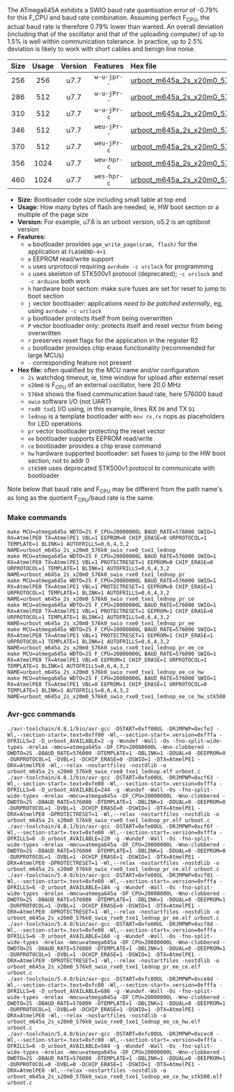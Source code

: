 The ATmega645A exhibits a SWIO baud rate quantisation error of -0.79% for this F_CPU and baud rate combination. Assuming perfect F<sub>CPU</sub>, the actual baud rate is therefore 0.79% lower than wanted. An overall deviation (including that of the oscillator and that of the uploading computer) of up to 1.5% is well within communication tolerance. In practice, up to 2.5% deviation is likely to work with short cables and benign line noise.

|Size|Usage|Version|Features|Hex file|
|:-:|:-:|:-:|:-:|:--|
|256|256|u7.7|`w-u-jpr--`|[urboot_m645a_2s_x20m0_576k0_swio_rxe0_txe1_lednop.hex](https://raw.githubusercontent.com/stefanrueger/urboot.hex/main/mcus/atmega645a/watchdog_2_s/external_oscillator/20m000000_hz/+576k0_baud/uart0_rxe0_txe1/lednop/urboot_m645a_2s_x20m0_576k0_swio_rxe0_txe1_lednop.hex)|
|286|512|u7.7|`w-u-jPr--`|[urboot_m645a_2s_x20m0_576k0_swio_rxe0_txe1_lednop_pr.hex](https://raw.githubusercontent.com/stefanrueger/urboot.hex/main/mcus/atmega645a/watchdog_2_s/external_oscillator/20m000000_hz/+576k0_baud/uart0_rxe0_txe1/lednop/urboot_m645a_2s_x20m0_576k0_swio_rxe0_txe1_lednop_pr.hex)|
|310|512|u7.7|`w-u-jPr-c`|[urboot_m645a_2s_x20m0_576k0_swio_rxe0_txe1_lednop_pr_ce.hex](https://raw.githubusercontent.com/stefanrueger/urboot.hex/main/mcus/atmega645a/watchdog_2_s/external_oscillator/20m000000_hz/+576k0_baud/uart0_rxe0_txe1/lednop/urboot_m645a_2s_x20m0_576k0_swio_rxe0_txe1_lednop_pr_ce.hex)|
|346|512|u7.7|`weu-jPr--`|[urboot_m645a_2s_x20m0_576k0_swio_rxe0_txe1_lednop_pr_ee.hex](https://raw.githubusercontent.com/stefanrueger/urboot.hex/main/mcus/atmega645a/watchdog_2_s/external_oscillator/20m000000_hz/+576k0_baud/uart0_rxe0_txe1/lednop/urboot_m645a_2s_x20m0_576k0_swio_rxe0_txe1_lednop_pr_ee.hex)|
|370|512|u7.7|`weu-jPr-c`|[urboot_m645a_2s_x20m0_576k0_swio_rxe0_txe1_lednop_pr_ee_ce.hex](https://raw.githubusercontent.com/stefanrueger/urboot.hex/main/mcus/atmega645a/watchdog_2_s/external_oscillator/20m000000_hz/+576k0_baud/uart0_rxe0_txe1/lednop/urboot_m645a_2s_x20m0_576k0_swio_rxe0_txe1_lednop_pr_ee_ce.hex)|
|356|1024|u7.7|`weu-hpr-c`|[urboot_m645a_2s_x20m0_576k0_swio_rxe0_txe1_lednop_ee_ce_hw.hex](https://raw.githubusercontent.com/stefanrueger/urboot.hex/main/mcus/atmega645a/watchdog_2_s/external_oscillator/20m000000_hz/+576k0_baud/uart0_rxe0_txe1/lednop/urboot_m645a_2s_x20m0_576k0_swio_rxe0_txe1_lednop_ee_ce_hw.hex)|
|460|1024|u7.7|`wes-hpr-c`|[urboot_m645a_2s_x20m0_576k0_swio_rxe0_txe1_lednop_ee_ce_hw_stk500.hex](https://raw.githubusercontent.com/stefanrueger/urboot.hex/main/mcus/atmega645a/watchdog_2_s/external_oscillator/20m000000_hz/+576k0_baud/uart0_rxe0_txe1/lednop/urboot_m645a_2s_x20m0_576k0_swio_rxe0_txe1_lednop_ee_ce_hw_stk500.hex)|

- **Size:** Bootloader code size including small table at top end
- **Usage:** How many bytes of flash are needed, ie, HW boot section or a multiple of the page size
- **Version:** For example, u7.6 is an urboot version, o5.2 is an optiboot version
- **Features:**
  + `w` bootloader provides `pgm_write_page(sram, flash)` for the application at `FLASHEND-4+1`
  + `e` EEPROM read/write support
  + `u` uses urprotocol requiring `avrdude -c urclock` for programming
  + `s` uses skeleton of STK500v1 protocol (deprecated); `-c urclock` and `-c arduino` both work
  + `h` hardware boot section: make sure fuses are set for reset to jump to boot section
  + `j` vector bootloader: applications *need to be patched externally*, eg, using `avrdude -c urclock`
  + `p` bootloader protects itself from being overwritten
  + `P` vector bootloader only: protects itself and reset vector from being overwritten
  + `r` preserves reset flags for the application in the register R2
  + `c` bootloader provides chip erase functionality (recommended for large MCUs)
  + `-` corresponding feature not present
- **Hex file:** often qualified by the MCU name and/or configuration
  + `2s` watchdog timeout, ie, time window for upload after external reset
  + `x20m0` is F<sub>CPU</sub> of an external oscillator, here 20.0 MHz
  + `576k0` shows the fixed communication baud rate, here 576000 baud
  + `swio` software I/O (not UART)
  + `rxd0 txd1` I/O using, in this example, lines RX `D0` and TX `D1`
  + `lednop` is a template bootloader with `mov rx,rx` nops as placeholders for LED operations
  + `pr` vector bootloader protecting the reset vector
  + `ee` bootloader supports EEPROM read/write
  + `ce` bootloader provides a chip erase command
  + `hw` hardware supported bootloader: set fuses to jump to the HW boot section, not to addr 0
  + `stk500` uses deprecated STK500v1 protocol to communicate with bootloader


Note below that baud rate and F<sub>CPU</sub> may be different from the path name's as long as the quotient F<sub>CPU</sub>/baud rate is the same.

### Make commands
```
make MCU=atmega645a WDTO=2S F_CPU=20000000L BAUD_RATE=576000 SWIO=1 RX=AtmelPE0 TX=AtmelPE1 VBL=1 EEPROM=0 CHIP_ERASE=0 URPROTOCOL=1 TEMPLATE=1 BLINK=1 AUTOFRILLS=0,6,4,3,2 NAME=urboot_m645a_2s_x20m0_576k0_swio_rxe0_txe1_lednop
make MCU=atmega645a WDTO=2S F_CPU=20000000L BAUD_RATE=576000 SWIO=1 RX=AtmelPE0 TX=AtmelPE1 VBL=1 PROTECTRESET=1 EEPROM=0 CHIP_ERASE=0 URPROTOCOL=1 TEMPLATE=1 BLINK=1 AUTOFRILLS=0,6,4,3,2 NAME=urboot_m645a_2s_x20m0_576k0_swio_rxe0_txe1_lednop_pr
make MCU=atmega645a WDTO=2S F_CPU=20000000L BAUD_RATE=576000 SWIO=1 RX=AtmelPE0 TX=AtmelPE1 VBL=1 PROTECTRESET=1 EEPROM=0 CHIP_ERASE=1 URPROTOCOL=1 TEMPLATE=1 BLINK=1 AUTOFRILLS=0,6,4,3,2 NAME=urboot_m645a_2s_x20m0_576k0_swio_rxe0_txe1_lednop_pr_ce
make MCU=atmega645a WDTO=2S F_CPU=20000000L BAUD_RATE=576000 SWIO=1 RX=AtmelPE0 TX=AtmelPE1 VBL=1 PROTECTRESET=1 EEPROM=1 CHIP_ERASE=0 URPROTOCOL=1 TEMPLATE=1 BLINK=1 AUTOFRILLS=0,6,4,3,2 NAME=urboot_m645a_2s_x20m0_576k0_swio_rxe0_txe1_lednop_pr_ee
make MCU=atmega645a WDTO=2S F_CPU=20000000L BAUD_RATE=576000 SWIO=1 RX=AtmelPE0 TX=AtmelPE1 VBL=1 PROTECTRESET=1 EEPROM=1 CHIP_ERASE=1 URPROTOCOL=1 TEMPLATE=1 BLINK=1 AUTOFRILLS=0,6,4,3,2 NAME=urboot_m645a_2s_x20m0_576k0_swio_rxe0_txe1_lednop_pr_ee_ce
make MCU=atmega645a WDTO=2S F_CPU=20000000L BAUD_RATE=576000 SWIO=1 RX=AtmelPE0 TX=AtmelPE1 VBL=0 EEPROM=1 CHIP_ERASE=1 URPROTOCOL=1 TEMPLATE=1 BLINK=1 AUTOFRILLS=0,6,4,3,2 NAME=urboot_m645a_2s_x20m0_576k0_swio_rxe0_txe1_lednop_ee_ce_hw
make MCU=atmega645a WDTO=2S F_CPU=20000000L BAUD_RATE=576000 SWIO=1 RX=AtmelPE0 TX=AtmelPE1 VBL=0 EEPROM=1 CHIP_ERASE=1 URPROTOCOL=0 TEMPLATE=1 BLINK=1 AUTOFRILLS=0,6,4,3,2 NAME=urboot_m645a_2s_x20m0_576k0_swio_rxe0_txe1_lednop_ee_ce_hw_stk500
```

### Avr-gcc commands
```
./avr-toolchain/4.8.1/bin/avr-gcc -DSTART=0xff00UL -DRJMPWP=0xcfe3 -Wl,--section-start=.text=0xff00 -Wl,--section-start=.version=0xfffa -DFRILLS=2 -D_urboot_AVAILABLE=2 -g -Wundef -Wall -Os -fno-split-wide-types -mrelax -mmcu=atmega645a -DF_CPU=20000000L -Wno-clobbered -DWDTO=2S -DBAUD_RATE=576000 -DTEMPLATE=1 -DBLINK=1 -DDUAL=0 -DEEPROM=0 -DURPROTOCOL=1 -DVBL=1 -DCHIP_ERASE=0 -DSWIO=1 -DTX=AtmelPE1 -DRX=AtmelPE0 -Wl,--relax -nostartfiles -nostdlib -o urboot_m645a_2s_x20m0_576k0_swio_rxe0_txe1_lednop.elf urboot.c
./avr-toolchain/4.8.1/bin/avr-gcc -DSTART=0xfe00UL -DRJMPWP=0xcf63 -Wl,--section-start=.text=0xfe00 -Wl,--section-start=.version=0xfffa -DFRILLS=6 -D_urboot_AVAILABLE=244 -g -Wundef -Wall -Os -fno-split-wide-types -mrelax -mmcu=atmega645a -DF_CPU=20000000L -Wno-clobbered -DWDTO=2S -DBAUD_RATE=576000 -DTEMPLATE=1 -DBLINK=1 -DDUAL=0 -DEEPROM=0 -DURPROTOCOL=1 -DVBL=1 -DCHIP_ERASE=0 -DSWIO=1 -DTX=AtmelPE1 -DRX=AtmelPE0 -DPROTECTRESET=1 -Wl,--relax -nostartfiles -nostdlib -o urboot_m645a_2s_x20m0_576k0_swio_rxe0_txe1_lednop_pr.elf urboot.c
./avr-toolchain/4.8.1/bin/avr-gcc -DSTART=0xfe00UL -DRJMPWP=0xcf6f -Wl,--section-start=.text=0xfe00 -Wl,--section-start=.version=0xfffa -DFRILLS=6 -D_urboot_AVAILABLE=220 -g -Wundef -Wall -Os -fno-split-wide-types -mrelax -mmcu=atmega645a -DF_CPU=20000000L -Wno-clobbered -DWDTO=2S -DBAUD_RATE=576000 -DTEMPLATE=1 -DBLINK=1 -DDUAL=0 -DEEPROM=0 -DURPROTOCOL=1 -DVBL=1 -DCHIP_ERASE=1 -DSWIO=1 -DTX=AtmelPE1 -DRX=AtmelPE0 -DPROTECTRESET=1 -Wl,--relax -nostartfiles -nostdlib -o urboot_m645a_2s_x20m0_576k0_swio_rxe0_txe1_lednop_pr_ce.elf urboot.c
./avr-toolchain/5.4.0/bin/avr-gcc -DSTART=0xfe00UL -DRJMPWP=0xcf81 -Wl,--section-start=.text=0xfe00 -Wl,--section-start=.version=0xfffa -DFRILLS=6 -D_urboot_AVAILABLE=184 -g -Wundef -Wall -Os -fno-split-wide-types -mrelax -mmcu=atmega645a -DF_CPU=20000000L -Wno-clobbered -DWDTO=2S -DBAUD_RATE=576000 -DTEMPLATE=1 -DBLINK=1 -DDUAL=0 -DEEPROM=1 -DURPROTOCOL=1 -DVBL=1 -DCHIP_ERASE=0 -DSWIO=1 -DTX=AtmelPE1 -DRX=AtmelPE0 -DPROTECTRESET=1 -Wl,--relax -nostartfiles -nostdlib -o urboot_m645a_2s_x20m0_576k0_swio_rxe0_txe1_lednop_pr_ee.elf urboot.c
./avr-toolchain/5.4.0/bin/avr-gcc -DSTART=0xfe00UL -DRJMPWP=0xcf8d -Wl,--section-start=.text=0xfe00 -Wl,--section-start=.version=0xfffa -DFRILLS=6 -D_urboot_AVAILABLE=160 -g -Wundef -Wall -Os -fno-split-wide-types -mrelax -mmcu=atmega645a -DF_CPU=20000000L -Wno-clobbered -DWDTO=2S -DBAUD_RATE=576000 -DTEMPLATE=1 -DBLINK=1 -DDUAL=0 -DEEPROM=1 -DURPROTOCOL=1 -DVBL=1 -DCHIP_ERASE=1 -DSWIO=1 -DTX=AtmelPE1 -DRX=AtmelPE0 -DPROTECTRESET=1 -Wl,--relax -nostartfiles -nostdlib -o urboot_m645a_2s_x20m0_576k0_swio_rxe0_txe1_lednop_pr_ee_ce.elf urboot.c
./avr-toolchain/5.4.0/bin/avr-gcc -DSTART=0xfc00UL -DRJMPWP=0xce8d -Wl,--section-start=.text=0xfc00 -Wl,--section-start=.version=0xfffa -DFRILLS=6 -D_urboot_AVAILABLE=686 -g -Wundef -Wall -Os -fno-split-wide-types -mrelax -mmcu=atmega645a -DF_CPU=20000000L -Wno-clobbered -DWDTO=2S -DBAUD_RATE=576000 -DTEMPLATE=1 -DBLINK=1 -DDUAL=0 -DEEPROM=1 -DURPROTOCOL=1 -DVBL=0 -DCHIP_ERASE=1 -DSWIO=1 -DTX=AtmelPE1 -DRX=AtmelPE0 -Wl,--relax -nostartfiles -nostdlib -o urboot_m645a_2s_x20m0_576k0_swio_rxe0_txe1_lednop_ee_ce_hw.elf urboot.c
./avr-toolchain/5.4.0/bin/avr-gcc -DSTART=0xfc00UL -DRJMPWP=0xcec0 -Wl,--section-start=.text=0xfc00 -Wl,--section-start=.version=0xfffa -DFRILLS=6 -D_urboot_AVAILABLE=584 -g -Wundef -Wall -Os -fno-split-wide-types -mrelax -mmcu=atmega645a -DF_CPU=20000000L -Wno-clobbered -DWDTO=2S -DBAUD_RATE=576000 -DTEMPLATE=1 -DBLINK=1 -DDUAL=0 -DEEPROM=1 -DURPROTOCOL=0 -DVBL=0 -DCHIP_ERASE=1 -DSWIO=1 -DTX=AtmelPE1 -DRX=AtmelPE0 -Wl,--relax -nostartfiles -nostdlib -o urboot_m645a_2s_x20m0_576k0_swio_rxe0_txe1_lednop_ee_ce_hw_stk500.elf urboot.c
```

